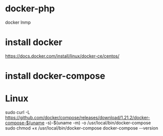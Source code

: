 # docker-php
docker lnmp

# install docker
https://docs.docker.com/install/linux/docker-ce/centos/

# install docker-compose
# Linux
sudo curl -L https://github.com/docker/compose/releases/download/1.21.2/docker-compose-$(uname -s)-$(uname -m) -o /usr/local/bin/docker-compose
sudo chmod +x /usr/local/bin/docker-compose
docker-compose --version
